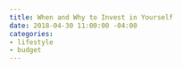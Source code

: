 ```yaml
---
title: When and Why to Invest in Yourself
date: 2018-04-30 11:00:00 -04:00
categories:
- lifestyle
- budget
---
```


